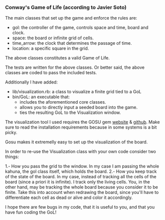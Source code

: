 ### Conway's Game of Life (according to Javier Soto)

The main classes that set up the game and enforce the rules are:

- gol: the controller of the game, controls space and time, board and clock.
- space: the board or infinite grid of cells.
- time\_arrow: the clock that determines the passage of time.
- location: a specific square in the grid.

The above classes constitutes a valid Game of Life.

The tests are written for the above classes. Or better said, the above classes are coded to pass the included tests.

Additionally I have added:

- lib/visualization.rb: a class to visualize a finite grid tied to a GoL
- bin/GoL: an executable that:
    - includes the aforementioned core classes.
    - allows you to directly input a seeded board into the game.
    - ties the resulting GoL to the Visualization window.

The visualization tool I used requires the GOSU gem [website](http://www.libgosu.org/) & [github](https://github.com/jlnr/gosu). Make sure to read the installation requirements because in some systems is a bit picky.

Gosu makes it extremelly easy to set up the visualization of the board.

In order to re-use the Visualization class with your own code consider two things:

1.- How you pass the grid to the window. In my case I am passing the whole kahuna, the gol class itself, which holds the board.
2.- How you keep track of the state of the board. In my case, instead of tracking all the cells of the board (since a priori it is infinite). I track only the living cells. You, in the other hand, may be tracking the whole board because you consider it to be finite. Take this into account when redrawing the board, since you'll have to differentiate each cell as dead or alive and color it accordingly.

I hope there are few bugs in my code, that it is useful to you, and that you have fun coding the GoL!
